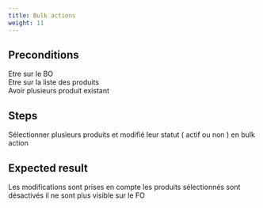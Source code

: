 ```yaml
---
title: Bulk actions
weight: 11
---
```


## Preconditions

Etre sur le BO\
Etre sur la liste des produits \
Avoir plusieurs produit existant
## Steps

Sélectionner plusieurs produits et modifié leur statut ( actif ou non ) en bulk action

## Expected result

Les modifications sont prises en compte les produits sélectionnés sont désactivés il ne sont plus visible sur le FO

